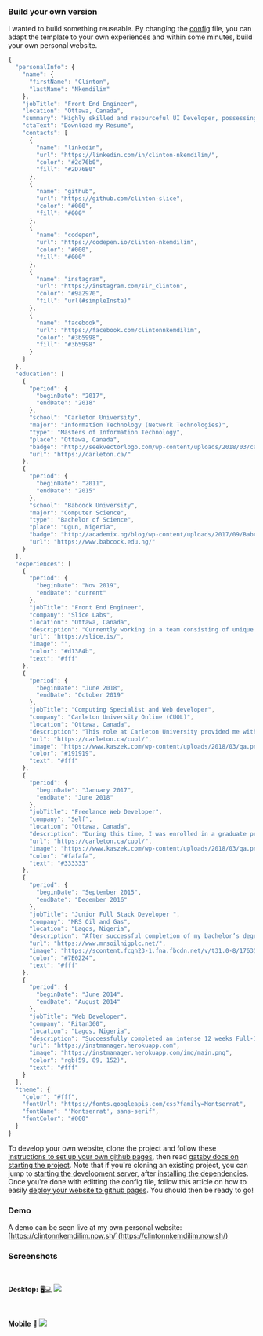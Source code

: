 ### Build your own version

I wanted to build something reuseable. By changing the [config](https://github.com/clinton-slice/personal-website-2020/blob/develop/src/config.json) file, you can adapt the template to your own experiences and within some minutes, build your own personal website.

```js
{
  "personalInfo": {
    "name": {
      "firstName": "Clinton",
      "lastName": "Nkemdilim"
    },
    "jobTitle": "Front End Engineer",
    "location": "Ottawa, Canada",
    "summary": "Highly skilled and resourceful UI Developer, possessing strong analytical thought process, creative thinking, problem solving and interpersonal skills focused on creating engaging and interactive user applications.",
    "ctaText": "Download my Resume",
    "contacts": [
      {
        "name": "linkedin",
        "url": "https://linkedin.com/in/clinton-nkemdilim/",
        "color": "#2d76b0",
        "fill": "#2D76B0"
      },
      {
        "name": "github",
        "url": "https://github.com/clinton-slice",
        "color": "#000",
        "fill": "#000"
      },
      {
        "name": "codepen",
        "url": "https://codepen.io/clinton-nkemdilim",
        "color": "#000",
        "fill": "#000"
      },
      {
        "name": "instagram",
        "url": "https://instagram.com/sir_clinton",
        "color": "#9a2970",
        "fill": "url(#simpleInsta)"
      },
      {
        "name": "facebook",
        "url": "https://facebook.com/clintonnkemdilim",
        "color": "#3b5998",
        "fill": "#3b5998"
      }
    ]
  },
  "education": [
    {
      "period": {
        "beginDate": "2017",
        "endDate": "2018"
      },
      "school": "Carleton University",
      "major": "Information Technology (Network Technologies)",
      "type": "Masters of Information Technology",
      "place": "Ottawa, Canada",
      "badge": "http://seekvectorlogo.com/wp-content/uploads/2018/03/carleton-university-vector-logo.png",
      "url": "https://carleton.ca/"
    },
    {
      "period": {
        "beginDate": "2011",
        "endDate": "2015"
      },
      "school": "Babcock University",
      "major": "Computer Science",
      "type": "Bachelor of Science",
      "place": "Ogun, Nigeria",
      "badge": "http://academix.ng/blog/wp-content/uploads/2017/09/Babcock-University-logo.jpg",
      "url": "https://www.babcock.edu.ng/"
    }
  ],
  "experiences": [
    {
      "period": {
        "beginDate": "Nov 2019",
        "endDate": "current"
      },
      "jobTitle": "Front End Engineer",
      "company": "Slice Labs",
      "location": "Ottawa, Canada",
      "description": "Currently working in a team consisting of unique and creative individuals focused on building compelling user facing applications which delivers ground-breaking services that provide new innovative insurance solutions directly to end users.\n\n Building web and mobile applications using top-notch technologies such as like React, React Native, Webpack, Babel, Apollo, Github, RESTful APIs and GraphQL. Performing JavaScript testing/ automation with tools such as enzyme, jest and chai. Making use of typing tools such as Flow or TypeScript",
      "url": "https://slice.is/",
      "image": "",
      "color": "#d1384b",
      "text": "#fff"
    },
    {
      "period": {
        "beginDate": "June 2018",
        "endDate": "October 2019"
      },
      "jobTitle": "Computing Specialist and Web developer",
      "company": "Carleton University Online (CUOL)",
      "location": "Ottawa, Canada",
      "description": "This role at Carleton University provided me with the opportunity to improve my Web developing skills and my knowledge of quality video content delivery. It involved me being responsible for managing, providing strategic planning and innovation around the video delivery infrastructure at Carleton University Online (CUOL).\n\n In this position I worked with PHP, Python and JavaScript libraries such as jQuery to build various UIs/Admin interfaces for various in-house build systems\n\n Implemented the convocation video web application utilizing YouTube Data API with React and Redux on the front end\n\n Built integration around content management system APIs from Kaltura",
      "url": "https://carleton.ca/cuol/",
      "image": "https://www.kaszek.com/wp-content/uploads/2018/03/qa.png",
      "color": "#191919",
      "text": "#fff"
    },
    {
      "period": {
        "beginDate": "January 2017",
        "endDate": "June 2018"
      },
      "jobTitle": "Freelance Web Developer",
      "company": "Self",
      "location": "Ottawa, Canada",
      "description": "During this time, I was enrolled in a graduate program at Carleton University but due to the limitations in my study permit, I decided to become a freelancer. I was opportune to work with different clients on various projects. Some of the projects include:\n\n - Designed a customer web form for a local skincare clinic\n\n - Used React.js to develop a searchable YouTube web application\n\n - Online Newspaper 'Vanguard' - vanguardngr.com: Created and defined news categories for newspaper Web site to improve user experience.",
      "url": "https://carleton.ca/cuol/",
      "image": "https://www.kaszek.com/wp-content/uploads/2018/03/qa.png",
      "color": "#fafafa",
      "text": "#333333"
    },
    {
      "period": {
        "beginDate": "September 2015",
        "endDate": "December 2016"
      },
      "jobTitle": "Junior Full Stack Developer ",
      "company": "MRS Oil and Gas",
      "location": "Lagos, Nigeria",
      "description": "After successful completion of my bachelor’s degree at Babcock University, I was hired in a team of outstanding and experienced developers at MRS Oil and Gas. The main focus of the team was in building and maintaining a real time PMS carrier tracking system for retailer clients around Nigeria.\n\n My primary responsibilities were to analyze, design and build new components \n\n Technologies used in the project includes JavaScript ES6, React.js, Redux, Python, PHP, Git and Jira",
      "url": "https://www.mrsoilnigplc.net/",
      "image": "https://scontent.fcgh23-1.fna.fbcdn.net/v/t31.0-8/17635230_1487664674639567_6041624776622573815_o.jpg?_nc_cat=107&_nc_ht=scontent.fcgh23-1.fna&oh=6c1f6872873769658634a387beed7640&oe=5CA429CA",
      "color": "#7E0224",
      "text": "#fff"
    },
    {
      "period": {
        "beginDate": "June 2014",
        "endDate": "August 2014"
      },
      "jobTitle": "Web Developer",
      "company": "Ritan360",
      "location": "Lagos, Nigeria",
      "description": "Successfully completed an intense 12 weeks Full-Immersion Web Development Training Bootcamp\n\n During this training, I was exposed to work-like, project-oriented environment that was focused on coding around specific technologies as well as frameworks/libraries \n\n Trained in building and deploying outstanding web applications using HTML5, CSS, JavaScript and Hypertext Preprocessor (PHP)",
      "url": "https://instmanager.herokuapp.com",
      "image": "https://instmanager.herokuapp.com/img/main.png",
      "color": "rgb(59, 89, 152)",
      "text": "#fff"
    }
  ],
  "theme": {
    "color": "#fff",
    "fontUrl": "https://fonts.googleapis.com/css?family=Montserrat",
    "fontName": "'Montserrat', sans-serif",
    "fontColor": "#000"
  }
}

```

To develop your own website, clone the project and follow these [instructions to set up your own github pages](https://guides.github.com/features/pages/), then read [gatsby docs on starting the project](https://www.gatsbyjs.org/docs/quick-start). Note that if you're cloning an existing project, you can jump to [starting the development server](https://www.gatsbyjs.org/docs/quick-start#start-development-server), after [installing the dependencies](https://www.gatsbyjs.org/docs/quick-start#install-gatsbys-command-line-tool). Once you're done with editting the config file, follow this article on how to easily [deploy your website to github pages](https://www.gatsbyjs.org/docs/how-gatsby-works-with-github-pages/). You should then be ready to go! 

### Demo

A demo can be seen live at my own personal website: [https://clintonnkemdilim.now.sh/](https://clintonnkemdilim.now.sh/)

### Screenshots

<br />

**Desktop:** 🖥💻
![](https://github.com/clinton-slice/personal-website-2020/blob/develop/images/desktopview.png)

<br />


**Mobile** 📱
![](https://github.com/clinton-slice/personal-website-2020/blob/develop/images/mobileview.png)



